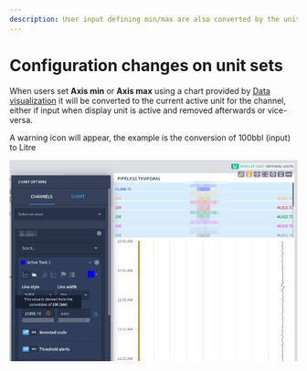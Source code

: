 ```yaml
---
description: User input defining min/max are also converted by the unit sets mechanism.
---
```


# Configuration changes on unit sets

When users set **Axis min** or **Axis max** using a chart provided by [Data visualization](../data-visualization/channels-charts/#temporal-channels-chart) it will be converted to the current active unit for the channel, either if input when display unit is active and removed afterwards or vice-versa.

A warning icon will appear, the example is the conversion of 100bbl (input) to Litre

![User converted input](<../../.gitbook/assets/image (404).png>)
